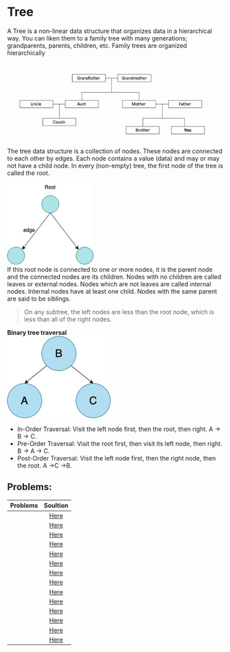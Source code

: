 # Tree 
A Tree is a non-linear data structure that organizes data in a hierarchical way. You can liken them to a family tree with many generations; grandparents, parents, children, etc. Family trees are organized hierarchically

![tree](image/image1.png)<br>
The tree data structure is a collection of nodes. These nodes are connected to each other by edges. Each node contains a value (data) and may or may not have a child node. In every (non-empty) tree, the first node of the tree is called the root.

![treeroot](image/image2.jpeg)<br>
If this root node is connected to one or more nodes, it is the parent node and the connected nodes are its children. Nodes with no children are called leaves or external nodes. Nodes which are not leaves are called internal nodes. Internal nodes have at least one child. Nodes with the same parent are said to be siblings.

> On any subtree, the left nodes are less than the root node, which is less than all of the right nodes.

**Binary tree traversal**<br>
![treetraversal](image/image3.jpeg)<br>
- In-Order Traversal: Visit the left node first, then the root, then right. A → B → C.
- Pre-Order Traversal: Visit the root first, then visit its left node, then right. B → A → C.
- Post-Order Traversal: Visit the left node first, then the right node, then the root. A →C →B.

## Problems:

| Problems    | Soultion  |      
| :------------- |:-------------:| 
|  | [Here]() |
|  | [Here]() |
|  | [Here]() |
|  | [Here]() |
|  | [Here]() |
|  | [Here]() |
|  | [Here]() |
|  | [Here]() |
|  | [Here]() |
|  | [Here]() |
|  | [Here]() |
|  | [Here]() |
|  | [Here]() |
|  | [Here]() |